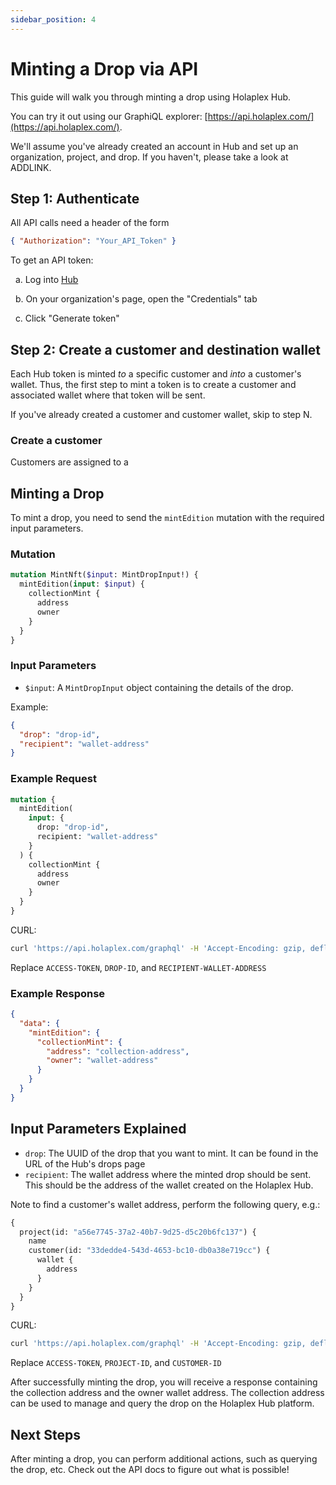 ```yaml
---
sidebar_position: 4
---
```


# Minting a Drop via API

This guide will walk you through minting a drop using Holaplex Hub.

You can try it out using our GraphiQL explorer: [https://api.holaplex.com/](https://api.holaplex.com/).

We'll assume you've already created an account in Hub and set up an organization, project, and drop. If you haven't, please take a look at ADDLINK.

<!-- This guide will walk you through the process of minting a drop on the Holaplex Hub platform using the provided GraphQL mutation -

```graphql
mutation MintNft($input: MintDropInput!) {
  mintEdition(input: $input) {
    collectionMint {
      address
      owner
    }
  }
}
``` -->

## Step 1: Authenticate

All API calls need a header of the form

```json
{ "Authorization": "Your_API_Token" }
```

To get an API token:

&nbsp; a. Log into [Hub](https://hub.holaplex.com/)

&nbsp; b. On your organization's page, open the "Credentials" tab

&nbsp; c. Click "Generate token"

## Step 2: Create a customer and destination wallet

Each Hub token is minted _to_ a specific customer and _into_ a customer's wallet. Thus, the first step to mint a token is to create a customer and associated wallet where that token will be sent.

If you've already created a customer and customer wallet, skip to step N.

### Create a customer

Customers are assigned to a

## Minting a Drop

To mint a drop, you need to send the `mintEdition` mutation with the required input parameters.

### Mutation

```graphql
mutation MintNft($input: MintDropInput!) {
  mintEdition(input: $input) {
    collectionMint {
      address
      owner
    }
  }
}
```

### Input Parameters

- `$input`: A `MintDropInput` object containing the details of the drop.

Example:

```json
{
  "drop": "drop-id",
  "recipient": "wallet-address"
}
```

### Example Request

```graphql
mutation {
  mintEdition(
    input: {
      drop: "drop-id",
      recipient: "wallet-address"
    }
  ) {
    collectionMint {
      address
      owner
    }
  }
}
```

CURL:

```bash
curl 'https://api.holaplex.com/graphql' -H 'Accept-Encoding: gzip, deflate, br' -H 'Content-Type: application/json' -H 'Accept: application/json' -H 'Connection: keep-alive' -H 'DNT: 1' -H 'Origin: file://' -H 'Authorization: ACCESS-TOKEN' --data-binary '{"query":"mutation MintNft($input: MintDropInput!) {\n  mintEdition(input: $input) {\n    collectionMint {\n      address\n      owner\n    }\n  }\n}\n","variables":{"input":{"drop":"DROP-ID","recipient":"RECIPIENT-WALLET-ADDRESS"}}}' --compressed
```

Replace `ACCESS-TOKEN`, `DROP-ID`, and `RECIPIENT-WALLET-ADDRESS`

### Example Response

```json
{
  "data": {
    "mintEdition": {
      "collectionMint": {
        "address": "collection-address",
        "owner": "wallet-address"
      }
    }
  }
}
```

## Input Parameters Explained

- `drop`: The UUID of the drop that you want to mint. It can be found in the URL of the Hub's drops page
- `recipient`: The wallet address where the minted drop should be sent. This should be the address of the wallet created on the Holaplex Hub.

Note to find a customer's wallet address, perform the following query, e.g.:

```graphql
{
  project(id: "a56e7745-37a2-40b7-9d25-d5c20b6fc137") {
    name
    customer(id: "33dedde4-543d-4653-bc10-db0a38e719cc") {
      wallet {
        address
      }
    }
  }
}
```

CURL:

```bash
curl 'https://api.holaplex.com/graphql' -H 'Accept-Encoding: gzip, deflate, br' -H 'Content-Type: application/json' -H 'Accept: application/json' -H 'Connection: keep-alive' -H 'DNT: 1' -H 'Origin: file://' -H 'Authorization: ACCESS-TOKEN' --data-binary '{"query":"{\n  project(id:\"PROJECT-ID\") {\n\t\tname\n    customer(id:\"CUSTOMER-ID\") {\n      wallet {\n        address\n      }\n    }\n  }\n}"}' --compressed
```

Replace `ACCESS-TOKEN`, `PROJECT-ID`, and `CUSTOMER-ID`

After successfully minting the drop, you will receive a response containing the collection address and the owner wallet address. The collection address can be used to manage and query the drop on the Holaplex Hub platform.

## Next Steps

After minting a drop, you can perform additional actions, such as querying the drop, etc. Check out the API docs to figure out what is possible!
